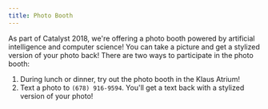 ```yaml
---
title: Photo Booth
---
```


As part of Catalyst 2018, we're offering a photo booth powered by artificial intelligence and computer science! You can take a picture and get a stylized version of your photo back! There are two ways to participate in the photo booth:

1. During lunch or dinner, try out the photo booth in the Klaus Atrium!
2. Text a photo to `(678) 916-9594`. You'll get a text back with a stylized version of your photo!

